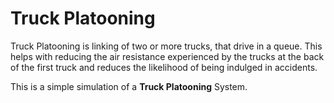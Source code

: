 # Truck Platooning

Truck Platooning is linking of two or more trucks, that drive in a queue. This helps with reducing the air resistance experienced by the trucks at the back of the first truck and reduces the likelihood of being indulged in accidents.

This is a simple simulation of a **Truck Platooning** System.